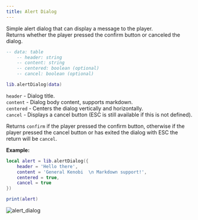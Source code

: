 ```yaml
---
title: Alert Dialog
---
```


Simple alert dialog that can display a message to the player.  
Returns whether the player pressed the confirm button or canceled the dialog.

```lua
-- data: table
    -- header: string
    -- content: string
    -- centered: boolean (optional)
    -- cancel: boolean (optional)

lib.alertDialog(data)
```

`header` - Dialog title.  
`content` - Dialog body content, supports markdown.  
`centered` - Centers the dialog vertically and horizontally.  
`cancel` - Displays a cancel button (ESC is still available if this is not defined).  

Returns `confirm` if the player pressed the confirm button, otherwise if the player pressed the cancel button
or has exited the dialog with ESC the return will be `cancel`.

**Example:**

```lua
local alert = lib.alertDialog({
    header = 'Hello there',
    content = 'General Kenobi  \n Markdown support!',
    centered = true,
    cancel = true
})

print(alert)
```

![alert_dialog](https://i.imgur.com/TnUT3S1.png)
